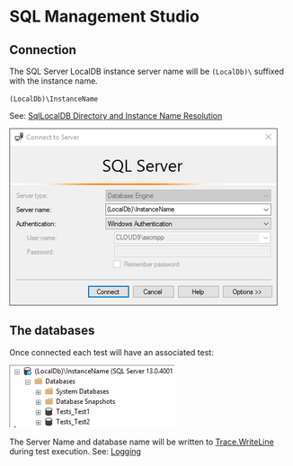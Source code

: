 <!--
GENERATED FILE - DO NOT EDIT
This file was generated by [MarkdownSnippets](https://github.com/SimonCropp/MarkdownSnippets).
Source File: /pages/mdsource/sql-management-studio.source.md
To change this file edit the source file and then run MarkdownSnippets.
-->
# SQL Management Studio


## Connection

The SQL Server LocalDB instance server name will be `(LocalDb)\` suffixed with the instance name.

`(LocalDb)\InstanceName`

See: [SqlLocalDB Directory and Instance Name Resolution](directory-and-name-resolution.md)

![](sql-man-connect.png)


## The databases

Once connected each test will have an associated test:

![](sql-man-dbs.png)

The Server Name and database name will be written to [Trace.WriteLine](https://docs.microsoft.com/en-us/dotnet/api/system.diagnostics.trace.writeline) during test execution. See: [Logging](logging.md)
